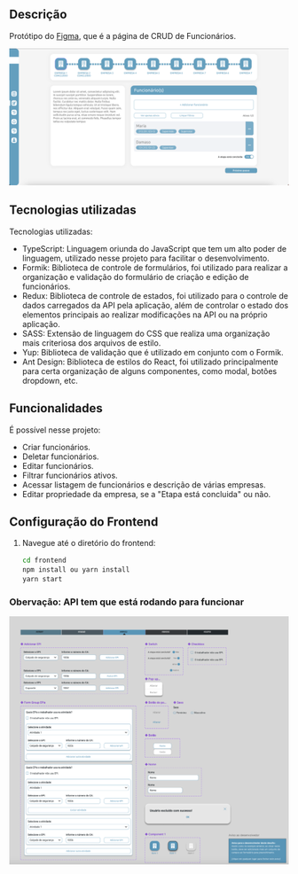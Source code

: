 ## Descrição

Protótipo
do [Figma](https://www.figma.com/file/gGePjuPTHdH7pISofjrzxB/Desafio-React?type=design&node-id=8-8&t=FX1K5qxoaUjWtxu8-0),
que é a página de CRUD de Funcionários.

![](./images/home.png)

## Tecnologias utilizadas

Tecnologias utilizadas:

- TypeScript: Linguagem oriunda do JavaScript que tem um alto poder de linguagem, utilizado nesse projeto para facilitar
  o desenvolvimento.
- Formik: Biblioteca de controle de formulários, foi utilizado para realizar a organização e validação do formulário de
  criação e edição de funcionários.
- Redux: Biblioteca de controle de estados, foi utilizado para o controle de dados carregados da API pela aplicação,
  além de controlar o estado dos elementos principais ao realizar modificações na API ou na próprio aplicação.
- SASS: Extensão de linguagem do CSS que realiza uma organização mais criteriosa dos arquivos de estilo.
- Yup: Biblioteca de validação que é utilizado em conjunto com o Formik.
- Ant Design: Biblioteca de estilos do React, foi utilizado principalmente para certa organização de alguns componentes,
  como modal, botões dropdown, etc.

## Funcionalidades

É possível nesse projeto:

- Criar funcionários.
- Deletar funcionários.
- Editar funcionários.
- Filtrar funcionários ativos.
- Acessar listagem de funcionários e descrição de várias empresas.
- Editar propriedade da empresa, se a "Etapa está concluida" ou não.

## Configuração do Frontend

1. Navegue até o diretório do frontend:

   ```sh 
   cd frontend
   npm install ou yarn install
   yarn start
   ```

### Obervação: API tem que está rodando para funcionar

![](./images/main.png)
